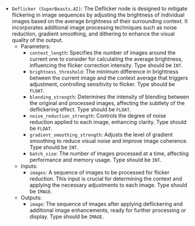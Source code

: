 - `Deflicker (SuperBeasts.AI)`: The Deflicker node is designed to mitigate flickering in image sequences by adjusting the brightness of individual images based on the average brightness of their surrounding context. It incorporates additional image processing techniques such as noise reduction, gradient smoothing, and dithering to enhance the visual quality of the output.
    - Parameters:
        - `context_length`: Specifies the number of images around the current one to consider for calculating the average brightness, influencing the flicker correction intensity. Type should be `INT`.
        - `brightness_threshold`: The minimum difference in brightness between the current image and the context average that triggers adjustment, controlling sensitivity to flicker. Type should be `FLOAT`.
        - `blending_strength`: Determines the intensity of blending between the original and processed images, affecting the subtlety of the deflickering effect. Type should be `FLOAT`.
        - `noise_reduction_strength`: Controls the degree of noise reduction applied to each image, enhancing clarity. Type should be `FLOAT`.
        - `gradient_smoothing_strength`: Adjusts the level of gradient smoothing to reduce visual noise and improve image coherence. Type should be `INT`.
        - `batch_size`: The number of images processed at a time, affecting performance and memory usage. Type should be `INT`.
    - Inputs:
        - `images`: A sequence of images to be processed for flicker reduction. This input is crucial for determining the context and applying the necessary adjustments to each image. Type should be `IMAGE`.
    - Outputs:
        - `image`: The sequence of images after applying deflickering and additional image enhancements, ready for further processing or display. Type should be `IMAGE`.
